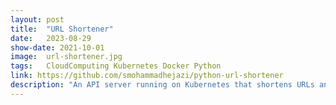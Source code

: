```yaml
---
layout: post
title:  "URL Shortener"
date:   2023-08-29
show-date: 2021-10-01
image:  url-shortener.jpg
tags:   CloudComputing Kubernetes Docker Python
link: https://github.com/smohammadhejazi/python-url-shortener
description: "An API server running on Kubernetes that shortens URLs and stores them in MongoDB database. There can be multiple servers running at the same time while being load balanced and able to scale on demand."
---
```


